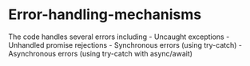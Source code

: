 # Error-handling-mechanisms
The code handles several errors including - Uncaught exceptions     - Unhandled promise rejections     - Synchronous errors (using try-catch)     - Asynchronous errors (using try-catch with async/await)
